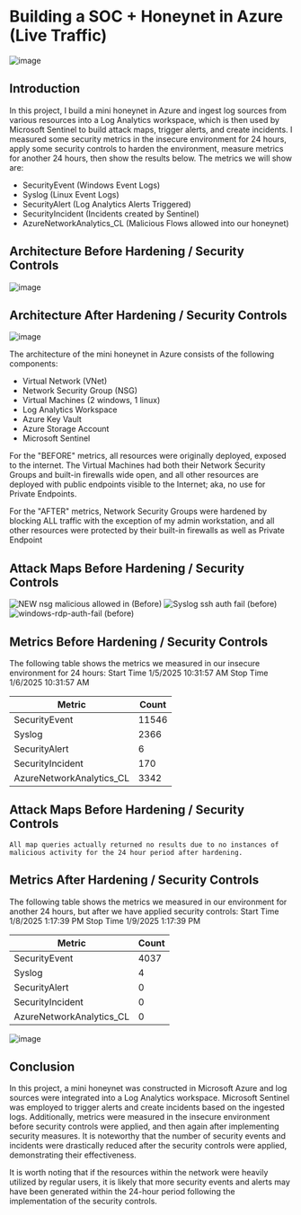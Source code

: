# Building a SOC + Honeynet in Azure (Live Traffic)
![image](https://github.com/user-attachments/assets/4b0bfa5e-2f8f-4b08-8121-298714382f63)


## Introduction

In this project, I build a mini honeynet in Azure and ingest log sources from various resources into a Log Analytics workspace, which is then used by Microsoft Sentinel to build attack maps, trigger alerts, and create incidents. I measured some security metrics in the insecure environment for 24 hours, apply some security controls to harden the environment, measure metrics for another 24 hours, then show the results below. The metrics we will show are:

- SecurityEvent (Windows Event Logs)
- Syslog (Linux Event Logs)
- SecurityAlert (Log Analytics Alerts Triggered)
- SecurityIncident (Incidents created by Sentinel)
- AzureNetworkAnalytics_CL (Malicious Flows allowed into our honeynet)

## Architecture Before Hardening / Security Controls
![image](https://github.com/user-attachments/assets/048c0f8c-2601-40b1-a287-7fc7ce01e31a)


## Architecture After Hardening / Security Controls
![image](https://github.com/user-attachments/assets/1bf6f5b9-7ed8-4145-a477-1d7e415cf07a)


The architecture of the mini honeynet in Azure consists of the following components:

- Virtual Network (VNet)
- Network Security Group (NSG)
- Virtual Machines (2 windows, 1 linux)
- Log Analytics Workspace
- Azure Key Vault
- Azure Storage Account
- Microsoft Sentinel

For the "BEFORE" metrics, all resources were originally deployed, exposed to the internet. The Virtual Machines had both their Network Security Groups and built-in firewalls wide open, and all other resources are deployed with public endpoints visible to the Internet; aka, no use for Private Endpoints.

For the "AFTER" metrics, Network Security Groups were hardened by blocking ALL traffic with the exception of my admin workstation, and all other resources were protected by their built-in firewalls as well as Private Endpoint

## Attack Maps Before Hardening / Security Controls
![NEW nsg malicious allowed in (Before)](https://github.com/user-attachments/assets/cd700fec-5468-46f5-b0dd-56286bc9d609)
![Syslog ssh auth fail (before)](https://github.com/user-attachments/assets/19960dd6-d064-4bfb-bff0-bb034b83a8fe)
![windows-rdp-auth-fail (before)](https://github.com/user-attachments/assets/ab4db118-4a41-41f7-83e8-3fc379f88d7f)


## Metrics Before Hardening / Security Controls

The following table shows the metrics we measured in our insecure environment for 24 hours:
Start Time 1/5/2025 10:31:57 AM
Stop Time 1/6/2025 10:31:57 AM

| Metric                   | Count
| ------------------------ | -----
| SecurityEvent            | 11546
| Syslog                   | 2366
| SecurityAlert            | 6
| SecurityIncident         | 170
| AzureNetworkAnalytics_CL | 3342

## Attack Maps Before Hardening / Security Controls

```All map queries actually returned no results due to no instances of malicious activity for the 24 hour period after hardening.```

## Metrics After Hardening / Security Controls

The following table shows the metrics we measured in our environment for another 24 hours, but after we have applied security controls:
Start Time 1/8/2025 1:17:39 PM
Stop Time	1/9/2025 1:17:39 PM

| Metric                   | Count
| ------------------------ | -----
| SecurityEvent            | 4037
| Syslog                   | 4
| SecurityAlert            | 0
| SecurityIncident         | 0
| AzureNetworkAnalytics_CL | 0

![image](https://github.com/user-attachments/assets/aa3606e4-8c4b-4c55-81f5-3397b08e786a)


## Conclusion

In this project, a mini honeynet was constructed in Microsoft Azure and log sources were integrated into a Log Analytics workspace. Microsoft Sentinel was employed to trigger alerts and create incidents based on the ingested logs. Additionally, metrics were measured in the insecure environment before security controls were applied, and then again after implementing security measures. It is noteworthy that the number of security events and incidents were drastically reduced after the security controls were applied, demonstrating their effectiveness.

It is worth noting that if the resources within the network were heavily utilized by regular users, it is likely that more security events and alerts may have been generated within the 24-hour period following the implementation of the security controls.
